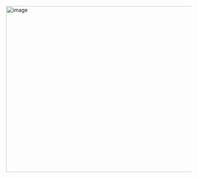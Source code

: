 


<img width="884" height="449" alt="image" src="https://github.com/user-attachments/assets/c2bfea5c-30a8-448e-b8dc-4f30e2eae68a" />





